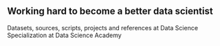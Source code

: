 ## Working hard to become a better data scientist
Datasets, sources, scripts, projects and references at Data Science Specialization at Data Science Academy
